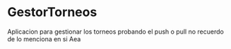 # GestorTorneos
Aplicacion para gestionar los torneos
 probando el push o pull no recuerdo de lo menciona en si 
    Aea